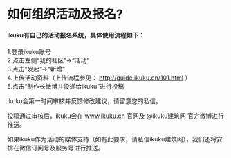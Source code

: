 # 如何组织活动及报名?  


#### ikuku有自己的活动报名系统，具体使用流程如下：  

1.登录ikuku账号  
2.点击左侧“我的社区”→“活动”  
3.点击“发起”→“新增”  
4.上传活动资料（上传流程参见： http://guide.ikuku.cn/101.html ）    
5.点击“制作长微博并投递给ikuku”进行投稿  

ikuku会第一时间审核并反馈修改建议，请留意您的私信。  

投稿通过审核后，ikuku会在 www.ikuku.cn 官网及 @ikuku建筑网 官方微博进行推送。  

如果ikuku作为活动的媒体支持（如有此要求，请私信ikuku建筑网），我们还将安排在微信订阅号及服务号进行推送。